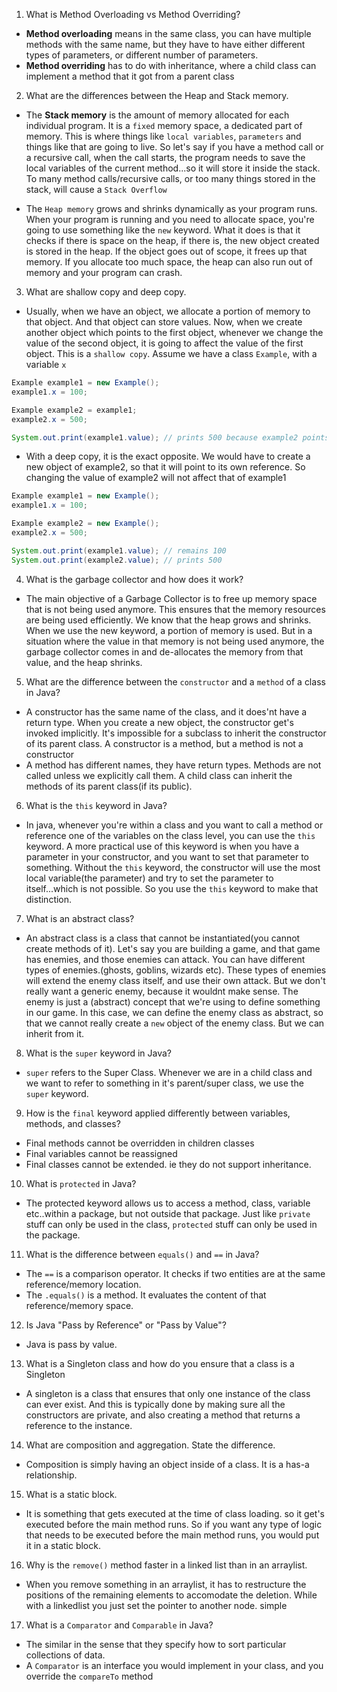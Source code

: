 1. What is Method Overloading vs Method Overriding?
- **Method overloading** means in the same class, you can have multiple methods with the same name, but they have to have either different types of parameters, or different number of parameters.
- **Method overriding** has to do with inheritance, where a child class can implement a method that it got from a parent class

2. What are the differences between the Heap and Stack memory.
- The **Stack memory** is the amount of memory allocated for each individual program. It is a `fixed` memory space, a dedicated part of memory. This is where things like `local variables`, `parameters` and things like that are going to live. So let's say if you have a method call or a recursive call, when the call starts, the program needs to save the local variables of the current method...so it will store it inside the stack. To many method calls/recursive calls, or too many things stored in the stack, will cause a `Stack Overflow`

- The `Heap memory` grows and shrinks dynamically as your program runs. When your program is running and you need to allocate space, you're going to use something like the `new` keyword. What it does is that it checks if there is space on the heap, if there is, the new object created is stored in the heap. If the object goes out of scope, it frees up that memory. If you allocate too much space, the heap can also run out of memory and your program can crash.

3. What are shallow copy and deep copy.
- Usually, when we have an object, we allocate a portion of memory to that object. And that object can store values. Now, when we create another object which points to the first object, whenever we change the value of the second object, it is going to affect the value of the first object. This is a `shallow copy`. Assume we have a class `Example`, with a variable `x`
```java
Example example1 = new Example();
example1.x = 100;

Example example2 = example1;
example2.x = 500;

System.out.print(example1.value); // prints 500 because example2 points to the same reference as example1.
```

- With a deep copy, it is the exact opposite. We would have to create a new object of example2, so that it will point to its own reference. So changing the value of example2 will not affect that of example1
```java
Example example1 = new Example();
example1.x = 100;

Example example2 = new Example();
example2.x = 500;

System.out.print(example1.value); // remains 100
System.out.print(example2.value); // prints 500
```

4. What is the garbage collector and how does it work?
- The main objective of a Garbage Collector is to free up memory space that is not being used anymore. This ensures that the memory resources are being used efficiently. We know that the heap grows and shrinks. When we use the new keyword, a portion of memory is used. But in a situation where the value in that memory is not being used anymore, the garbage collector comes in and de-allocates the memory from that value, and the heap shrinks. 

5. What are the difference between the `constructor` and a `method` of a class in Java?
- A constructor has the same name of the class, and it does'nt have a return type. When you create a new object, the constructor get's invoked implicitly. It's impossible for a subclass to inherit the constructor of its parent class. A constructor is a method, but a method is not a constructor
- A method has different names, they have return types. Methods are not called unless we explicitly call them. A child class can inherit the methods of its parent class(if its public).

6. What is the `this` keyword in Java?
- In java, whenever you're within a class and you want to call a method or reference one of the variables on the class level, you can use the `this` keyword. A more practical use of this keyword is when you have a parameter in your constructor, and you want to set that parameter to something. Without the `this` keyword, the constructor will use the most local variable(the parameter) and try to set the parameter to itself...which is not possible. So you use the `this` keyword to make that distinction.

7. What is an abstract class?
- An abstract class is a class that cannot be instantiated(you cannot create methods of it). Let's say you are building a game, and that game has enemies, and those enemies can attack. You can have different types of enemies.(ghosts, goblins, wizards etc). These types of enemies will extend the enemy class itself, and use their own attack. But we don't really want a generic enemy, because it wouldnt make sense. The enemy is just a (abstract) concept that we're using to define something in our game. In this case, we can define the enemy class as abstract, so that we cannot really create a `new` object of the enemy class. But we can inherit from it.

8. What is the `super` keyword in Java?
- `super` refers to the Super Class. Whenever we are in a child class and we want to refer to something in it's parent/super class, we use the `super` keyword.

9. How is the `final` keyword applied differently between variables, methods, and classes?
- Final methods cannot be overridden in children classes
- Final variables cannot be reassigned
- Final classes cannot be extended. ie they do not support inheritance.

10. What is `protected` in Java?
- The protected keyword allows us to access a method, class, variable etc..within a package, but not outside that package. Just like `private` stuff can only be used in the class, `protected` stuff can only be used in the package.

11. What is the difference between `equals()` and `==` in Java?
- The `==` is a comparison operator. It checks if two entities are at the same reference/memory location.
- The `.equals()` is a method. It evaluates the content of that reference/memory space.

12. Is Java "Pass by Reference" or "Pass by Value"?
- Java is pass by value.

13. What is a Singleton class and how do you ensure that a class is a Singleton 
- A singleton is a class that ensures that only one instance of the class can ever exist. And this is typically done by making sure all the constructors are private, and also creating a method that returns a reference to the instance.

14. What are composition and aggregation. State the difference.
- Composition is simply having an object inside of a class. It is a has-a relationship.

15. What is a static block.
- It is something that gets executed at the time of class loading. so it get's executed before the main method runs. So if you want any type of logic that needs to be executed before the main method runs, you would put it in a static block.

16. Why is the `remove()` method faster in a linked list than in an arraylist.
- When you remove something in an arraylist, it has to restructure the positions of the remaining elements to accomodate the deletion. While with a linkedlist you just set the pointer to another node. simple

17. What is a `Comparator` and `Comparable` in Java?
- The similar in the sense that they specify how to sort particular collections of data.
- A `Comparator` is an interface you would implement in your class, and you override the `compareTo` method